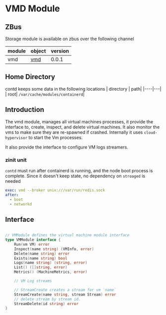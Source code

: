 # VMD Module

## ZBus

Storage module is available on zbus over the following channel

| module | object | version |
|--------|--------|---------|
| vmd|[vmd](#interface)| 0.0.1|

## Home Directory

contd keeps some data in the following locations
| directory | path|
|----|---|
| root| `/var/cache/modules/containerd`|

## Introduction

The vmd module, manages all virtual machines processes, it provide the interface to, create, inspect, and delete virtual machines. It also monitor the vms to make sure they are re-spawned if crashed. Internally it uses `cloud-hypervisor` to start the Vm processes.

It also provide the interface to configure VM logs streamers.

### zinit unit

`contd` must run after containerd is running, and the node boot process is complete. Since it doesn't keep state, no dependency on `stroaged` is needed

```yaml
exec: vmd --broker unix:///var/run/redis.sock
after:
  - boot
  - networkd
```

## Interface

```go

// VMModule defines the virtual machine module interface
type VMModule interface {
	Run(vm VM) error
	Inspect(name string) (VMInfo, error)
	Delete(name string) error
	Exists(name string) bool
	Logs(name string) (string, error)
	List() ([]string, error)
	Metrics() (MachineMetrics, error)

	// VM Log streams

	// StreamCreate creates a stream for vm `name`
	StreamCreate(name string, stream Stream) error
	// delete stream by stream id.
	StreamDelete(id string) error
}
```
